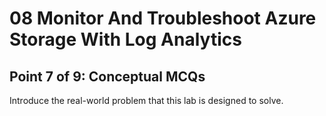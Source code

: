 # 08 Monitor And Troubleshoot Azure Storage With Log Analytics

## Point 7 of 9: Conceptual MCQs

Introduce the real-world problem that this lab is designed to solve.
